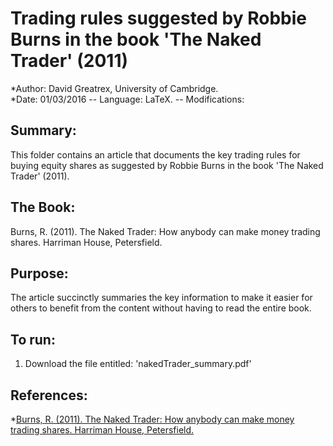 
# Trading rules suggested by Robbie Burns in the book 'The Naked Trader' (2011)
*Author: David Greatrex, University of Cambridge.  
*Date: 01/03/2016 -- Language: LaTeX. -- Modifications:

## Summary:
This folder contains an article that documents the key trading rules for buying equity 
shares as suggested by Robbie Burns in the book 'The Naked Trader' (2011).

## The Book:
Burns, R. (2011). The Naked Trader: How anybody can make money trading shares. Harriman House, Petersfield.

## Purpose:
The article succinctly summaries the key information to make it easier for others to benefit from the content without having to read the entire book.

## To run:
1. Download the file entitled: 'nakedTrader_summary.pdf'

## References:
*[Burns, R. (2011). The Naked Trader: How anybody can make money trading shares. Harriman House, Petersfield.](http://nakedtrader.co.uk/)